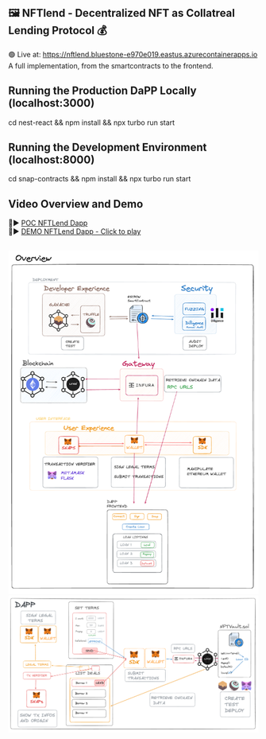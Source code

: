 ##  🖼️ NFTlend - Decentralized NFT as Collatreal Lending Protocol 💰  
🟢  Live at: https://nftlend.bluestone-e970e019.eastus.azurecontainerapps.io
A full implementation, from the smartcontracts to the frontend.

## Running the Production DaPP Locally (localhost:3000)
cd nest-react && npm install && npx turbo run start

## Running the Development Environment (localhost:8000)
cd snap-contracts && npm install && npx turbo run start
## 

## Video Overview and Demo
🎥▶️ [POC NFTLend Dapp](https://www.youtube.com/watch?v=sSq6okklBQ4)  
🎥▶️ [DEMO NFTLend Dapp - Click to play](https://www.loom.com/share/90582b737d1641f2abd05c71b9abeb5f)  
## 

![Consensys Products Overview](/consensys-overview.png)  
![NTFLend Dapp POC Overview](/dapp-overview.png)
